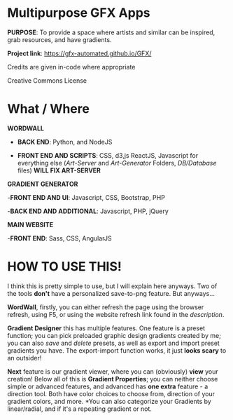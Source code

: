 # Multipurpose GFX Apps
**PURPOSE**: To provide a space where artists and similar can be inspired, grab resources, and have gradients.


**Project link**: https://gfx-automated.github.io/GFX/

Credits are given in-code where appropriate

Creative Commons License

# What / Where

**WORDWALL**


 - **BACK END**: Python, and NodeJS
 
 -  **FRONT END AND SCRIPTS**: CSS, d3,js ReactJS, Javascript for everything else (*Art-Server* and *Art-Generator* Folders, *DB/Database* files) **WILL FIX ART-SERVER**


**GRADIENT GENERATOR**

-**FRONT END AND UI**: Javascript, CSS, Bootstrap, PHP

-**BACK END AND ADDITIONAL**: Javascript, PHP, jQuery

**MAIN WEBSITE**

-**FRONT END**: Sass, CSS, AngularJS

# HOW TO USE THIS!

I think this is pretty simple to use, but I will explain here anyways. Two of the tools **don't** have a personalized save-to-png feature. But anyways... 

**WordWall**, firstly, you can either refresh the page using the browser refresh, using F5, or using the website refresh link found in the *description*.

**Gradient Designer** this has multiple features. One feature is a preset function; you can pick preloaded graphic design gradients created by me; you can also *save* and *delete* presets, as well as export and import preset gradients you have. The export-import function works, it just **looks scary** to an outsider! 

**Next** feature is our gradient viewer, where you can (obviously) **view** your creation! Below all of this is **Gradient Properties**; you can neither choose simple or advanced features, and advanced has **one extra** feature - a direction tool. Both have color choices to choose from, direction of your gradient colors, and more. *You can also categorize your Gradients by linear/radial, and if it's a repeating gradient or not.







